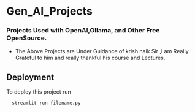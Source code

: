# Gen_AI_Projects
### Projects Used with OpenAI,Ollama, and Other Free  OpenSource.
- The Above Projects  are Under Guidance of krish naik Sir ,I am Really Grateful to him and really thankful his course and Lectures.



## Deployment

To deploy this project run

```bash
  streamlit run filename.py
```



